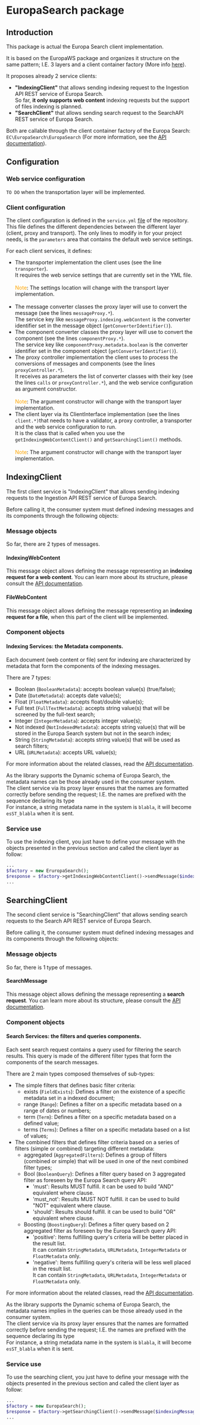 # EuropaSearch package

## Introduction

This package is actual the Europa Search client implementation.

It is based on the EuropaWS package and organizes it structure on the same pattern; I.E. 3 layers and a client 
container factory (More info [here](../../EuropaWS/docs/00-introduction.md)).

It proposes already 2 service clients:
- **"IndexingClient"** that allows sending indexing request to the Ingestion API REST service of Europa Search.<br />
  So far, **it only supports web content** indexing requests but the support of files indexing is planned.
- **"SearchClient"** that allows sending search request to the SearchAPI REST service of Europa Search.<br />

Both are callable through the client container factory of the Europa Search: `EC\EuropaSearch\EuropaSearch` 
(For more information, see the [API documentation](api/classes/EC.EuropaSearch.EuropaSearch.html)).

## Configuration

### Web service configuration

`TO DO` when the transportation layer will be implemented.
 
### Client configuration
 
The client configuration is defined in the `service.yml` [file](../config/service.yml) of the repository. 
This file defines the different dependencies between the different layer (client, proxy and transport).
The only lines to modify in for your project needs, is the `parameters` area that contains the default web service settings.

For each client services, it defines:
- The transporter implementation the client uses (see the line `transporter`).<br />
  It requires the web service settings that are currently set in the YML file.<br /><br />
  <span style="color:orange;">Note</span>: The settings location will change with the transport layer implementation.<br /><br />
- The message converter classes the proxy layer will use to convert the message (see the lines `messageProxy.*`).<br />
  The service key like `messageProxy.indexing.webContent` is the converter identifier set in the message object 
  (`getConverterIdentifier()`).
- The component converter classes the proxy layer will use to convert the component (see the lines `componentProxy.*`).<br />
  The service key like `componentProxy.metadata.boolean` is the converter identifier set in the component object 
  (`getConverterIdentifier()`). 
- The proxy controller implementation the client uses to process the conversions of messages and components 
  (see the lines `proxyController.*`).<br />
  It receives as parameters the list of converter classes with their key (see the lines `calls` or `proxyController.*`), and the 
  web service configuration as argument constructor.<br /><br />
  <span style="color:orange;">Note</span>: The argument constructor will change with the transport layer implementation.
- The client layer via its ClientInterface implementation (see the lines `client.*)`that needs to have a validator, 
  a proxy controller, a transporter and the web service configuration to run.<br />
  It is the class that is called when you use the `getIndexingWebContentClient()` and `getSearchingClient()` methods.
  <br /><br />
  <span style="color:orange;">Note</span>: The argument constructor will change with the transport layer implementation.

## IndexingClient

The first client service is "IndexingClient" that allows sending indexing requests to the Ingestion API REST service of 
Europa Search.

Before calling it, the consumer system must defined indexing messages and its components through the following objects:

### Message objects

So far, there are 2 types of messages.

#### IndexingWebContent

This message object allows defining the message representing an **indexing request for a web content**. You can learn more about 
its structure, please consult the [API documentation](api/classes/EC.EuropaSearch.Messages.Index.IndexingWebContent.html).

#### FileWebContent

This message object allows defining the message representing an **indexing request for a file**, when this part of the client will 
be implemented.

### Component objects

#### Indexing Services: the Metadata components.

Each document (web content or file) sent for indexing are characterized by metadata that form the components of the indexing messages.

There are 7 types:
- Boolean (`BooleanMetadata`): accepts boolean value(s) (true/false);
- Date (`DateMetadata`): accepts date value(s);
- Float (`FloatMetadata`): accepts float/double value(s);
- Full text (`FullTextMetadata`): accepts string value(s) that will be screened by the full-text search;
- Integer (`IntegerMetadata`): accepts integer value(s);
- Not indexed (`NotIndexedMetadata`): accepts string value(s) that will be stored in the Europa Search system but not in the search index;
- String (`StringMetadata`): accepts string value(s) that will be used as search filters;
- URL (`URLMetadata`): accepts URL value(s);

For more information about the related classes, read the [API documentation](api/namespaces/EC.EuropaSearch.Messages.DocumentMetadata.html).

As the library supports the Dynamic schema of Europa Search, the metadata names can be those already used in the consumer system.<br />
The client service via its proxy layer ensures that the names are formatted correctly before sending the request; I.E. 
the names are prefixed with the sequence declaring its type<br />
For instance, a string metadata name in the system is `blabla`, it will become `esST_blabla` when it is sent.

### Service use

To use the indexing client, you just have to define your message with the objects presented in the previous section and 
called the client layer as follow:

```php
...
$factory = new EruropaSearch();
$response = $factory->getIndexingWebContentClient()->sendMessage($indexingMessage);
...
```

## SearchingClient

The second client service is "SearchingClient" that allows sending search requests to the Search API REST service of 
Europa Search.

Before calling it, the consumer system must defined indexing messages and its components through the following objects:

### Message objects

So far, there is 1 type of messages.

#### SearchMessage

This message object allows defining the message representing a **search request**. You can learn more about 
its structure, please consult the [API documentation](api/classes/EC.EuropaSearch.Messages.Search.SearchMessage.html).

### Component objects

#### Search Services: the filters and queries components.

Each sent search request contains a query used for filtering the search results. This query is made of the different filter types 
that form the components of the search messages.

There are 2 main types composed themselves of sub-types:
- The simple filters that defines basic filter criteria:
   * exists (`FieldExists`): Defines a filter on the existence of a specific metadata set in a indexed document;
   * range (`Range`): Defines a filter on a specific metadata based on a range of dates or numbers;
   * term (`Term`): Defines a filter on a specific metadata based on a defined value;
   * terms (`Terms`): Defines a filter on a specific metadata based on a list of values;
- The combined filters that defines filter criteria based on a series of filters (simple or combined) targeting different metadata:
   * aggregated (`AggregatedFilters`): Defines a group of filters (combined or simple) that will be used in one of the next 
     combined filter types;
   * Bool (`BooleanQuery`): Defines a filter query based on 3 aggregated filter as foreseen by the Europa Search query API:
     - 'must': Results MUST fulfill. it can be used to build "AND" equivalent where clause.
     - 'must_not': Results MUST NOT fulfill. it can be used to build "NOT" equivalent where clause.
     - 'should': Results should fulfill. it can be used to build "OR" equivalent where clause.
   * Boosting (`BoostingQuery`): Defines a filter query based on 2 aggregated filter as foreseen by the Europa Search query API:
     - 'positive': Items fulfilling query's criteria will be better placed in the result list.<br />
       It can contain `StringMetadata`, `URLMetadata`, `IntegerMetadata` or `FloatMetadata` only.
     - 'negative': Items fulfilling query's criteria will be less well placed in the result list.<br />
       It can contain `StringMetadata`, `URLMetadata`, `IntegerMetadata` or `FloatMetadata` only.

For more information about the related classes, read the [API documentation](api/namespaces/EC.EuropaSearch.Messages.Search.Filters.html).

As the library supports the Dynamic schema of Europa Search, the metadata names implies in the queries can be those already used in 
the consumer system.<br />
The client service via its proxy layer ensures that the names are formatted correctly before sending the request; I.E. 
the names are prefixed with the sequence declaring its type<br />
For instance, a string metadata name in the system is `blabla`, it will become `esST_blabla` when it is sent.

### Service use

To use the searching client, you just have to define your message with the objects presented in the previous section and 
called the client layer as follow:

```php
...
$factory = new EuropaSearch();
$response = $factory->getSearchingClient()->sendMessage($indexingMessage);
...
```

